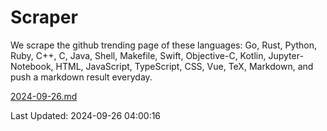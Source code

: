 # Scraper

We scrape the github trending page of these languages: Go, Rust, Python, Ruby, C++, C, Java, Shell, Makefile, Swift, Objective-C, Kotlin, Jupyter-Notebook, HTML, JavaScript, TypeScript, CSS, Vue, TeX, Markdown, and push a markdown result everyday.

[2024-09-26.md](https://github.com/yangwenmai/github-trending-backup/blob/master/2024-09-26.md)

Last Updated: 2024-09-26 04:00:16